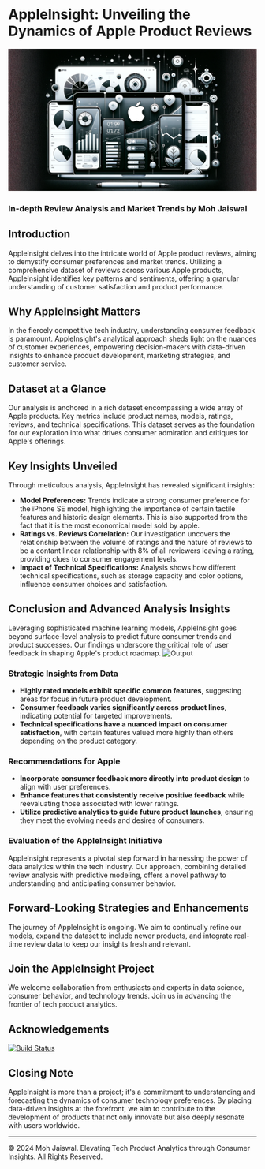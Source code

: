 # AppleInsight: Unveiling the Dynamics of Apple Product Reviews

![Header Image](https://github.com/mohjaiswal/AppleInsight/blob/05734e8ac23ae078c5c3ba729fc1189e133a286e/Python%20Challenge/AppleInsightsHeaderImage.webp)

### In-depth Review Analysis and Market Trends by Moh Jaiswal

## Introduction

AppleInsight delves into the intricate world of Apple product reviews, aiming to demystify consumer preferences and market trends. Utilizing a comprehensive dataset of reviews across various Apple products, AppleInsight identifies key patterns and sentiments, offering a granular understanding of customer satisfaction and product performance.

## Why AppleInsight Matters

In the fiercely competitive tech industry, understanding consumer feedback is paramount. AppleInsight's analytical approach sheds light on the nuances of customer experiences, empowering decision-makers with data-driven insights to enhance product development, marketing strategies, and customer service.

## Dataset at a Glance

Our analysis is anchored in a rich dataset encompassing a wide array of Apple products. Key metrics include product names, models, ratings, reviews, and technical specifications. This dataset serves as the foundation for our exploration into what drives consumer admiration and critiques for Apple's offerings.

## Key Insights Unveiled

Through meticulous analysis, AppleInsight has revealed significant insights:

- **Model Preferences:** Trends indicate a strong consumer preference for the iPhone SE model, highlighting the importance of certain tactile features and historic design elements. This is also supported from the fact that it is the most economical model sold by apple.
- **Ratings vs. Reviews Correlation:** Our investigation uncovers the relationship between the volume of ratings and the nature of reviews to be a contant linear relationship with 8% of all reviewers leaving a rating, providing clues to consumer engagement levels.
- **Impact of Technical Specifications:** Analysis shows how different technical specifications, such as storage capacity and color options, influence consumer choices and satisfaction.

## Conclusion and Advanced Analysis Insights

Leveraging sophisticated machine learning models, AppleInsight goes beyond surface-level analysis to predict future consumer trends and product successes. Our findings underscore the critical role of user feedback in shaping Apple's product roadmap.
![Output](https://github.com/mohjaiswal/AppleInsight/blob/main/AnalysisOutput.jpg)

### Strategic Insights from Data
- **Highly rated models exhibit specific common features**, suggesting areas for focus in future product development.
- **Consumer feedback varies significantly across product lines**, indicating potential for targeted improvements.
- **Technical specifications have a nuanced impact on consumer satisfaction**, with certain features valued more highly than others depending on the product category.

### Recommendations for Apple
- **Incorporate consumer feedback more directly into product design** to align with user preferences.
- **Enhance features that consistently receive positive feedback** while reevaluating those associated with lower ratings.
- **Utilize predictive analytics to guide future product launches**, ensuring they meet the evolving needs and desires of consumers.

### Evaluation of the AppleInsight Initiative
AppleInsight represents a pivotal step forward in harnessing the power of data analytics within the tech industry. Our approach, combining detailed review analysis with predictive modeling, offers a novel pathway to understanding and anticipating consumer behavior.

## Forward-Looking Strategies and Enhancements

The journey of AppleInsight is ongoing. We aim to continually refine our models, expand the dataset to include newer products, and integrate real-time review data to keep our insights fresh and relevant.

## Join the AppleInsight Project

We welcome collaboration from enthusiasts and experts in data science, consumer behavior, and technology trends. Join us in advancing the frontier of tech product analytics.

## Acknowledgements

[![Build Status](https://img.shields.io/badge/Build-Passing-brightgreen)](https://github.com/mohjaiswal/AppleInsight)

## Closing Note
AppleInsight is more than a project; it's a commitment to understanding and forecasting the dynamics of consumer technology preferences. By placing data-driven insights at the forefront, we aim to contribute to the development of products that not only innovate but also deeply resonate with users worldwide.

---

© 2024 Moh Jaiswal. Elevating Tech Product Analytics through Consumer Insights. All Rights Reserved.
